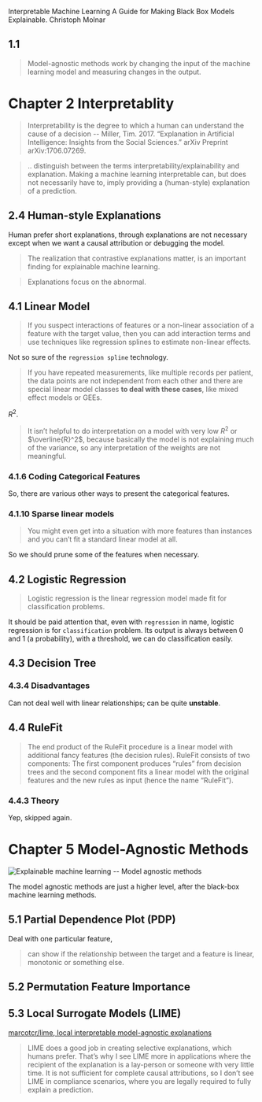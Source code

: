 Interpretable Machine Learning
A Guide for Making Black Box Models Explainable.
Christoph Molnar

## 1.1

> Model-agnostic methods work by changing the input of the machine learning model and measuring changes in the output.

# Chapter 2 Interpretablity

> Interpretability is the degree to which a human can understand the cause of a decision -- Miller, Tim. 2017. “Explanation in Artificial Intelligence: Insights from the Social Sciences.” arXiv Preprint arXiv:1706.07269.

> .. distinguish between the terms interpretability/explainability and explanation. Making a machine learning interpretable can, but does not necessarily have to, imply providing a (human-style) explanation of a prediction.

## 2.4 Human-style Explanations

Human prefer short explanations, through explanations are not necessary except when we want a causal attribution or debugging the model.

> The realization that contrastive explanations matter, is an important finding for explainable machine learning.

> Explanations focus on the abnormal.


## 4.1 Linear Model

> If you suspect interactions of features or a non-linear association of a feature with the target value, then you can add interaction terms and use techniques like regression splines to estimate non-linear effects.

Not so sure of the `regression spline` technology.

> If you have repeated measurements, like multiple records per patient, the data points are not independent from each other and there are special linear model classes **to deal with these cases**, like mixed effect models or GEEs.

$R^2$. 
> It isn’t helpful to do interpretation on a model with very low $R^2$ or $\overline{R}^2$, because basically the model is not explaining much of the variance, so any interpretation of the weights are not meaningful.

### 4.1.6 Coding Categorical Features

So, there are various other ways to present the categorical features.

### 4.1.10 Sparse linear models

> You might even get into a situation with more features than instances and you can’t fit a standard linear model at all.

So we should prune some of the features when necessary.

## 4.2 Logistic Regression

> Logistic regression is the linear regression model made fit for classification problems.

It should be paid attention that, even with `regression` in name, logistic regression is for `classification` problem. Its output is always between 0 and 1 (a probability), with a threshold, we can do classification easily.

## 4.3 Decision Tree

### 4.3.4 Disadvantages

Can not deal well with linear relationships; can be quite **unstable**.

## 4.4 RuleFit

> The end product of the RuleFit procedure is a linear model with additional fancy features (the decision rules). 
> RuleFit consists of two components: The first component produces “rules” from decision trees and the second component fits a linear model with the original features and the new rules as input (hence the name “RuleFit”).

### 4.4.3 Theory

Yep, skipped again.

# Chapter 5 Model-Agnostic Methods

![Explainable machine learning -- Model agnostic methods](pics/ch5_model_agnositc.png)

The model agnostic methods are just a higher level, after the black-box machine learning methods.

## 5.1 Partial Dependence Plot (PDP)

Deal with one particular feature, 
> can show if the relationship between the target and a feature is linear, monotonic or something else.

## 5.2 Permutation Feature Importance

## 5.3 Local Surrogate Models (LIME)

[marcotcr/lime, local interpretable model-agnostic explanations](https://github.com/marcotcr/lime)

> LIME does a good job in creating selective explanations, which humans prefer. That’s why I see LIME more in applications where the recipient of the explanation is a lay-person or someone with very little time. It is not sufficient for complete causal attributions, so I don’t see LIME in compliance scenarios, where you are legally required to fully explain a prediction. 